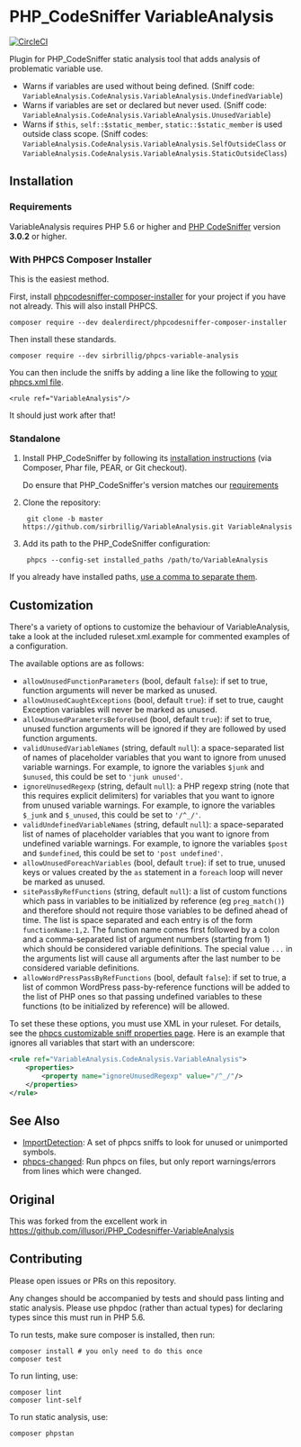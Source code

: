 # PHP_CodeSniffer VariableAnalysis

[![CircleCI](https://circleci.com/gh/sirbrillig/phpcs-variable-analysis.svg?style=svg)](https://circleci.com/gh/sirbrillig/phpcs-variable-analysis)

Plugin for PHP_CodeSniffer static analysis tool that adds analysis of problematic variable use.

- Warns if variables are used without being defined. (Sniff code: `VariableAnalysis.CodeAnalysis.VariableAnalysis.UndefinedVariable`)
- Warns if variables are set or declared but never used. (Sniff code: `VariableAnalysis.CodeAnalysis.VariableAnalysis.UnusedVariable`)
- Warns if `$this`, `self::$static_member`, `static::$static_member` is used outside class scope. (Sniff codes: `VariableAnalysis.CodeAnalysis.VariableAnalysis.SelfOutsideClass` or `VariableAnalysis.CodeAnalysis.VariableAnalysis.StaticOutsideClass`)

## Installation

### Requirements

VariableAnalysis requires PHP 5.6 or higher and [PHP CodeSniffer](https://github.com/squizlabs/PHP_CodeSniffer) version **3.0.2** or higher.

### With PHPCS Composer Installer

This is the easiest method.

First, install [phpcodesniffer-composer-installer](https://github.com/DealerDirect/phpcodesniffer-composer-installer) for your project if you have not already. This will also install PHPCS.

```
composer require --dev dealerdirect/phpcodesniffer-composer-installer
```

Then install these standards.

```
composer require --dev sirbrillig/phpcs-variable-analysis
```

You can then include the sniffs by adding a line like the following to [your phpcs.xml file](https://github.com/squizlabs/PHP_CodeSniffer/wiki/Advanced-Usage#using-a-default-configuration-file).

```
<rule ref="VariableAnalysis"/>
```

It should just work after that!

### Standalone

1. Install PHP_CodeSniffer by following its [installation instructions](https://github.com/squizlabs/PHP_CodeSniffer#installation) (via Composer, Phar file, PEAR, or Git checkout).

   Do ensure that PHP_CodeSniffer's version matches our [requirements](#requirements)

2. Clone the repository:

        git clone -b master https://github.com/sirbrillig/VariableAnalysis.git VariableAnalysis

3. Add its path to the PHP_CodeSniffer configuration:

        phpcs --config-set installed_paths /path/to/VariableAnalysis

If you already have installed paths, [use a comma to separate them](https://github.com/squizlabs/PHP_CodeSniffer/wiki/Configuration-Options#setting-the-installed-standard-paths).

## Customization

There's a variety of options to customize the behaviour of VariableAnalysis, take a look at the included ruleset.xml.example for commented examples of a configuration.

The available options are as follows:

- `allowUnusedFunctionParameters` (bool, default `false`): if set to true, function arguments will never be marked as unused.
- `allowUnusedCaughtExceptions` (bool, default `true`): if set to true, caught Exception variables will never be marked as unused.
- `allowUnusedParametersBeforeUsed` (bool, default `true`): if set to true, unused function arguments will be ignored if they are followed by used function arguments.
- `validUnusedVariableNames` (string, default `null`): a space-separated list of names of placeholder variables that you want to ignore from unused variable warnings. For example, to ignore the variables `$junk` and `$unused`, this could be set to `'junk unused'`.
- `ignoreUnusedRegexp` (string, default `null`): a PHP regexp string (note that this requires explicit delimiters) for variables that you want to ignore from unused variable warnings. For example, to ignore the variables `$_junk` and `$_unused`, this could be set to `'/^_/'`.
- `validUndefinedVariableNames` (string, default `null`): a space-separated list of names of placeholder variables that you want to ignore from undefined variable warnings. For example, to ignore the variables `$post` and `$undefined`, this could be set to `'post undefined'`.
- `allowUnusedForeachVariables` (bool, default `true`): if set to true, unused keys or values created by the `as` statement in a `foreach` loop will never be marked as unused.
- `sitePassByRefFunctions` (string, default `null`): a list of custom functions which pass in variables to be initialized by reference (eg `preg_match()`) and therefore should not require those variables to be defined ahead of time. The list is space separated and each entry is of the form `functionName:1,2`. The function name comes first followed by a colon and a comma-separated list of argument numbers (starting from 1) which should be considered variable definitions. The special value `...` in the arguments list will cause all arguments after the last number to be considered variable definitions.
- `allowWordPressPassByRefFunctions` (bool, default `false`): if set to true, a list of common WordPress pass-by-reference functions will be added to the list of PHP ones so that passing undefined variables to these functions (to be initialized by reference) will be allowed.

To set these these options, you must use XML in your ruleset. For details, see the [phpcs customizable sniff properties page](https://github.com/squizlabs/PHP_CodeSniffer/wiki/Customisable-Sniff-Properties). Here is an example that ignores all variables that start with an underscore:

```xml
<rule ref="VariableAnalysis.CodeAnalysis.VariableAnalysis">
    <properties>
        <property name="ignoreUnusedRegexp" value="/^_/"/>
    </properties>
</rule>
```

## See Also

- [ImportDetection](https://github.com/sirbrillig/phpcs-import-detection): A set of phpcs sniffs to look for unused or unimported symbols.
- [phpcs-changed](https://github.com/sirbrillig/phpcs-changed): Run phpcs on files, but only report warnings/errors from lines which were changed.


## Original

This was forked from the excellent work in https://github.com/illusori/PHP_Codesniffer-VariableAnalysis

## Contributing

Please open issues or PRs on this repository.

Any changes should be accompanied by tests and should pass linting and static analysis. Please use phpdoc (rather than actual types) for declaring types since this must run in PHP 5.6.

To run tests, make sure composer is installed, then run:

```
composer install # you only need to do this once
composer test
```

To run linting, use:

```
composer lint
composer lint-self
```

To run static analysis, use:

```
composer phpstan
```
